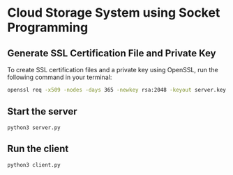# Cloud Storage System using Socket Programming

## Generate SSL Certification File and Private Key

To create SSL certification files and a private key using OpenSSL, run the following command in your terminal:

```bash
openssl req -x509 -nodes -days 365 -newkey rsa:2048 -keyout server.key -out server.crt
```

## Start the server
```python3 server.py```

## Run the client
```python3 client.py```

